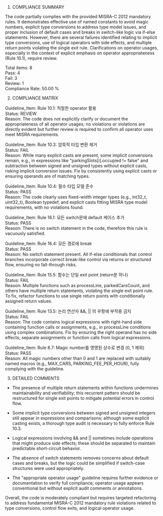 1) COMPLIANCE SUMMARY

The code partially complies with the provided MISRA-C 2012 mandatory rules. It demonstrates effective use of named constants to avoid magic numbers, explicit type conversions to address type model issues, and proper inclusion of default cases and breaks in switch-like logic via if-else statements. However, there are several failures identified relating to implicit type conversions, use of logical operators with side effects, and multiple return points violating the single exit rule. Clarifications on operator usages, especially in the context of explicit emphasis on operator appropriateness (Rule 10.1), require review.

Total items: 8  
Pass: 4  
Fail: 3  
Review: 1  
Compliance Rate: 50.00 %

2) COMPLIANCE MATRIX

Guideline_Item: Rule 10.1: 적절한 operator 활용  
Status: REVIEW  
Reason: The code does not explicitly clarify or document the appropriateness of all operator usages; no violations or violations are directly evident but further review is required to confirm all operator uses meet MISRA requirements.

Guideline_Item: Rule 10.3: 암묵적 타입 변환 제거  
Status: FAIL  
Reason: While many explicit casts are present, some implicit conversions remain, e.g., in expressions like "parkingSlots[i].occupied != false" and subtraction between signed and unsigned types without explicit casts, risking implicit conversion issues. Fix by consistently using explicit casts or ensuring operands are of matching types.

Guideline_Item: Rule 10.4: 필수 타입 모델 준수  
Status: PASS  
Reason: The code clearly uses fixed-width integer types (e.g., int32_t, uint32_t), Boolean typedef, and explicit casts fitting MISRA type model requirements, with no violations found.

Guideline_Item: Rule 16.1: 모든 switch문에 default 케이스 추가  
Status: PASS  
Reason: There is no switch statement in the code, therefore this rule is vacuously satisfied.

Guideline_Item: Rule 16.4: 모든 경로에 break  
Status: PASS  
Reason: No switch statement present. All if-else conditionals that control branches incorporate correct break-like control via returns or structured flow, ensuring no fall-through risks.

Guideline_Item: Rule 15.5: 함수는 단일 exit point (return문 하나)  
Status: FAIL  
Reason: Multiple functions such as processLine, parkedCarsCount, and others have multiple return statements, violating the single exit point rule. To fix, refactor functions to use single return points with conditionally assigned return values.

Guideline_Item: Rule 13.5: 논리 연산자 &&, || 의 우항에 부작용 금지  
Status: FAIL  
Reason: The code contains logical expressions with right-hand side containing function calls or assignments, e.g., in processLine conditions using complex combinations. Fix by ensuring the right operand has no side effects; separate assignments or function calls from logical expressions.

Guideline_Item: Rule 8.7: Magic number를 명명된 상수로 변경 (0, 1 제외)  
Status: PASS  
Reason: All magic numbers other than 0 and 1 are replaced with suitably named macros (e.g., MAX_CARS, PARKING_FEE_PER_HOUR), fully complying with the guideline.

3) DETAILED COMMENTS

- The presence of multiple return statements within functions undermines maintainability and verifiability; this recurrent pattern should be restructured for single exit points to mitigate potential errors in control flow.

- Some implicit type conversions between signed and unsigned integers still appear in expressions and comparisons; although some explicit casting exists, a thorough type audit is necessary to fully enforce Rule 10.3.

- Logical expressions involving && and || sometimes include operations that might produce side effects; these should be separated to maintain predictable short-circuit behavior.

- The absence of switch statements removes concerns about default cases and breaks, but the logic could be simplified if switch-case structures were used appropriately.

- The "appropriate operator usage" guideline requires further evidence or documentation to verify full compliance; operator usage appears conventional but without explicit audit comments or annotations.

Overall, the code is moderately compliant but requires targeted refactoring to address fundamental MISRA-C 2012 mandatory rule violations related to type conversions, control flow exits, and logical operator usage.